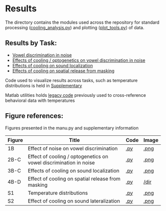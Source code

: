 # Results

The directory contains the modules used across the repository for standard processing ([cooling_analysis.py](cooling_analysis.py)) and plotting ([plot_tools.py](plot_tools.py)) of data.

## Results by Task:
* [Vowel discrimination in noise](./Vowel_Behavior)
* [Effects of cooling / optogenetics on vowel discrimination in noise](./Vowel_Cooling)
* [Effects of cooling on sound localization](./Localization)
* [Effects of cooling on spatial release from masking](./Vowel_Unmasking)

Code used to visualize results across tasks, such as temperature distributions is held in [Supplementary](./Supplementary)

Matlab utilities holds [legacy code](./matlab_utils) previously used to cross-reference behavioral data with temperatures


## Figure references:

Figures presented in the manu.py and supplementary information

| Figure | Title       | Code        | Image     |
| ------| ----------- | ------      | --------- |
| 1B    | Effect of noise on vowel discrimination           | [.py](./Vowels_Behavior/reaction_time_analysis.py) | [.png](./Vowels_Behavior/images/Fig_1bc.png) |
| 2B-C  | Effect of cooling / optogenetics on vowel discrimination in noise | [.py](./Vowels_Cooling/vin_cooling_by_ferret.py) | [.png](./Vowels_Cooling/images/Vowels_in_Noise_Cooling.png)|
| 3B-C  | Effects of cooling on sound localization          | [.py](./Localization/localization_analysis.py)     | [.png](./Localization/.pngs/localization.png)|
| 4B-D  | Effect of cooling on spatial release from masking | [.py](./Vowels_Unmasking/plot_unmasking_data.py/)  | [/dir](./Vowels_Unmasking/images)|
| S1    | Temperature distributions                         | [.py](./Supplementary/plot_cortical_temperature_dist.py)  | [.png](./Supplementary/images/Temperature_Distributions.png)|
| S2    | Effect of cooling on sound lateralization         | [.py](./Localization/lateralization_supplementary.py)     | [.png](./Localization/images/lateralization.png)|